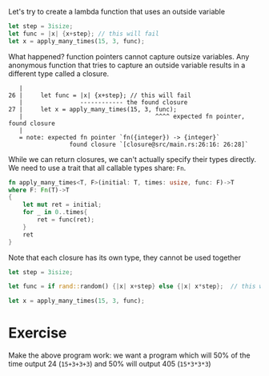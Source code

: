 Let's try to create a lambda function that uses an outside variable

```rust
let step = 3isize;
let func = |x| {x+step}; // this will fail
let x = apply_many_times(15, 3, func);
```

What happened? function pointers cannot capture outsize variables. Any anonymous function that tries to capture an outside variable results in a different type called a closure.

```
   |
26 |     let func = |x| {x+step}; // this will fail
   |                ------------ the found closure
27 |     let x = apply_many_times(15, 3, func);
   |                                     ^^^^ expected fn pointer, found closure
   |
   = note: expected fn pointer `fn({integer}) -> {integer}`
                 found closure `[closure@src/main.rs:26:16: 26:28]`
```

While we can return closures, we can't actually specify their types directly. We need to use a trait that all callable types share: `Fn`.

```rust
fn apply_many_times<T, F>(initial: T, times: usize, func: F)->T
where F: Fn(T)->T
{
    let mut ret = initial;
    for _ in 0..times{
        ret = func(ret);
    }
    ret
}
```

Note that each closure has its own type, they cannot be used together

```rust
let step = 3isize;

let func = if rand::random() {|x| x+step} else {|x| x*step};  // this will fail

let x = apply_many_times(15, 3, func);
```

# Exercise
Make the above program work: we want a program which will 50% of the time output 24 (`15+3+3+3`) and 50% will output 405 (`15*3*3*3`)